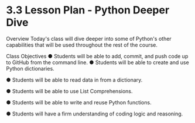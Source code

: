 # 3.3 Lesson Plan - Python Deeper Dive

Overview
Today's class will dive deeper into some of Python's other capabilities that will be used
throughout the rest of the course.

Class Objectives
● Students will be able to add, commit, and push code up to GitHub from the command
line.
● Students will be able to create and use Python dictionaries.

● Students will be able to read data in from a dictionary.

● Students will be able to use List Comprehensions.

● Students will be able to write and reuse Python functions.

● Students will have a firm understanding of coding logic and reasoning.
